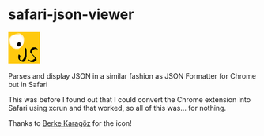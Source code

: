 # safari-json-viewer

![safari-json-viewer icon](safari-json-viewer/Assets.xcassets/AppIcon.appiconset/64.png)

Parses and display JSON in a similar fashion as JSON Formatter for Chrome but in Safari

This was before I found out that I could convert the Chrome extension into Safari using xcrun and that worked, so all of this was... for nothing.

Thanks to [Berke Karagöz](https://github.com/BerkeKaragoz) for the icon!
